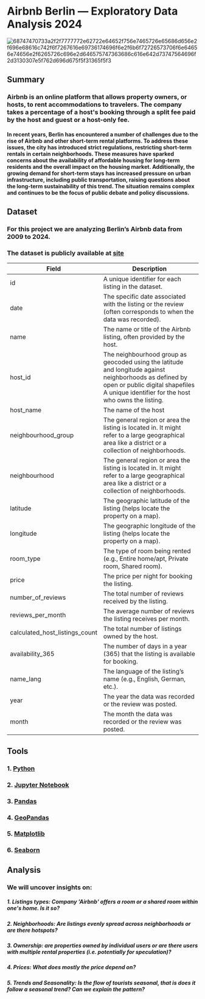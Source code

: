 # **Airbnb Berlin — Exploratory Data Analysis 2024**
![68747470733a2f2f7777772e62722e64652f756e7465726e65686d656e2f696e68616c742f6f7267616e69736174696f6e2f6b6f72726573706f6e64656e74656e2f6265726c696e2d646575747363686c616e642d73747564696f2d3130307e5f762d696d675f5f31365f5f3](https://github.com/user-attachments/assets/399350a3-5647-4d31-aee6-0a010330ff9e)
## Summary
### Airbnb is an online platform that allows property owners, or hosts, to rent accommodations to travelers. The company takes a percentage of a host's booking through a split fee paid by the host and guest or a host-only fee.
#### In recent years, Berlin has encountered a number of challenges due to the rise of Airbnb and other short-term rental platforms. To address these issues, the city has introduced strict regulations, restricting short-term rentals in certain neighborhoods. These measures have sparked concerns about the availability of affordable housing for long-term residents and the overall impact on the housing market. Additionally, the growing demand for short-term stays has increased pressure on urban infrastructure, including public transportation, raising questions about the long-term sustainability of this trend. The situation remains complex and continues to be the focus of public debate and policy discussions.

## Dataset
### For this project we are analyzing Berlin’s Airbnb data from 2009 to 2024.
### The dataset is publicly available at [site](http://insideairbnb.com/get-the-data.html)

| Field | Description |
|-------|-------------|
| id                          | A unique identifier for each listing in the dataset.|
| date                        | The specific date associated with the listing or the review (often corresponds to when the data was recorded).                               |
| name                        | The name or title of the Airbnb listing, often provided by the host.|
| host_id                     | The neighbourhood group as geocoded using the latitude and longitude against neighborhoods as defined by open or public digital shapefiles A unique identifier for the host who owns the listing. |
| host_name                   | The name of the host                                                                 |
| neighbourhood_group         | The general region or area the listing is located in. It might refer to a large geographical area like a district or a collection of neighborhoods.                                     |
| neighbourhood                    | The general region or area the listing is located in. It might refer to a large geographical area like a district or a collection of neighborhoods. |
| latitude                   | The geographic latitude of the listing (helps locate the property on a map). |
| longitude                          | The geographic longitude of the listing (helps locate the property on a map).|
| room_type                        | The type of room being rented (e.g., Entire home/apt, Private room, Shared room).                               |
| price                        | The price per night for booking the listing.|
| number_of_reviews                     | The total number of reviews received by the listing. |
| reviews_per_month                   | The average number of reviews the listing receives per month.                                                                |
| calculated_host_listings_count                | The total number of listings owned by the host.                                        |
| availability_365                    | The number of days in a year (365) that the listing is available for booking. |
| name_lang                   | The language of the listing’s name (e.g., English, German, etc.). |
| year                    | The year the data was recorded or the review was posted. |
| month                   | The month the data was recorded or the review was posted. |

## Tools
### 1. [Python](https://www.python.org/)
### 2. [Jupyter Notebook](https://jupyter.org/)
### 3. [Pandas](https://pandas.pydata.org/)
### 4. [GeoPandas](https://geopandas.org/en/stable/)
### 5. [Matplotlib](https://matplotlib.org/)
### 6. [Seaborn](https://seaborn.pydata.org/)

## Analysis
### We will uncover insights on:

##### 1. Listings types: Company 'Airbnb' offers a room or a shared room within one's home. Is it so?
##### 2. Neighborhoods: Are listings evenly spread across neighborhoods or are there hotspots?
##### 3. Ownership: are properties owned by individual users or are there users with multiple rental properties (i.e. potentially for speculation)?
##### 4. Prices: What does mostly the price depend on?
##### 5. Trends and Seasonality: Is the flow of tourists seasonal, that is does it follow a seasonal trend? Can we explain the pattern?
